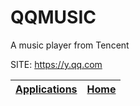 # QQMUSIC
 
 A music player from Tencent
 
 SITE: https://y.qq.com

 | [Applications](https://portable-linux-apps.github.io/apps.html) | [Home](https://portable-linux-apps.github.io)
 | --- | --- |
